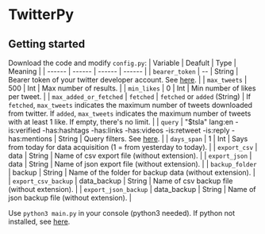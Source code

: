 # TwitterPy

## Getting started

Download the code and modify ```config.py```:
| Variable | Deafult | Type | Meaning |
| ------ | ------ | ------ | ------ |
| ```bearer_token``` | -- | String | Bearer token of your twitter developer account. See [here](https://developer.twitter.com/en/docs/platform-overview). |
| ```max_tweets``` | 500 | Int | Max number of results. |
| ```min_likes``` | 0 | Int | Min number of likes per tweet. |
| ```max_added_or_fetched``` | ```fetched``` | ```fetched``` or ```added``` (String) | If ```fetched```, ```max_tweets``` indicates the maximum number of tweets downloaded from twitter. If ```added```, ```max_tweets``` indicates the maximum number of tweets with at least 1 like. If empty, there's no limit. |
| ```query``` | "$tsla" lang:en -is:verified -has:hashtags -has:links -has:videos -is:retweet -is:reply -has:mentions | String | Query filters. See [here](https://developer.twitter.com/en/docs/twitter-api/tweets/filtered-stream/integrate/build-a-rule). |
| ```days_span``` | 1 | Int | Says from today for data acquisition (1 = from yesterday to today). |
| ```export_csv``` | data | String | Name of csv export file (without extension). |
| ```export_json``` | data | String | Name of json export file (without extension). |
| ```backup_folder``` | backup | String | Name of the folder for backup data (without extension). |
| ```export_csv_backup``` | data_backup | String | Name of csv backup file (without extension). |
| ```export_json_backup``` | data_backup | String | Name of json backup file (without extension). |

Use ```python3 main.py``` in your console (python3 needed). If python not installed, see [here](https://phoenixnap.com/kb/how-to-install-python-3-windows).
